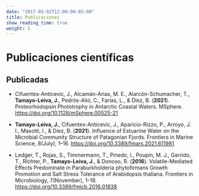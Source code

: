 ```yaml
---
date: "2017-03-02T12:00:00-05:00"
title: Publicaciones
show_reading_time: true
weight: 5
---
```


# Publicaciones científicas

## Publicadas

- Cifuentes-Anticevic, J., Alcamán-Arias, M. E., Alarcón-Schumacher, T., **Tamayo-Leiva, J.**, Pedrós-Alió, C., Farías, L., & Díez, B. (**2021**). Proteorhodopsin Phototrophy in Antarctic Coastal Waters. MSphere. https://doi.org/10.1128/mSphere.00525-21

- **Tamayo-Leiva, J.**, Cifuentes-Anticevic, J., Aparicio-Rizzo, P., Arroyo, J. I., Masotti, I., & Díez, B. (**2021**). Influence of Estuarine Water on the Microbial Community Structure of Patagonian Fjords. Frontiers in Marine Science, 8(July), 1–16. https://doi.org/10.3389/fmars.2021.611981

- Ledger, T., Rojas, S., Timmermann, T., Pinedo, I., Poupin, M. J., Garrido, T., Richter, P., **Tamayo-Leiva, J.**, & Donoso, R. (**2016**). Volatile-Mediated Effects Predominate in Paraburkholderia phytofirmans Growth Promotion and Salt Stress Tolerance of Arabidopsis thaliana. Frontiers in Microbiology, 7(November), 1–18. https://doi.org/10.3389/fmicb.2016.01838
